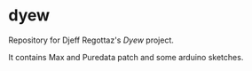 # dyew

Repository for Djeff Regottaz's *Dyew* project.

It contains Max and Puredata patch and some arduino sketches.
